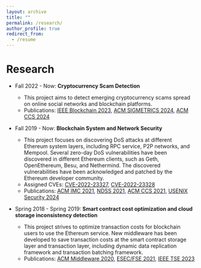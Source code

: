 ```yaml
---
layout: archive
title: ""
permalink: /research/
author_profile: true
redirect_from:
  - /resume
---
```


Research
======
* Fall 2022 - Now: **Cryptocurrency Scam Detection**
  * This project aims to detect emerging cryptocurrency scams spread on online social networks and blockchain platforms.
  * Publications: <span style="color:blue">[IEEE Blockchain 2023](https://arxiv.org/abs/2306.10634), [ACM SIGMETRICS 2024](https://arxiv.org/abs/2310.12306), [ACM CCS 2024]()</span>

* Fall 2019 - Now: **Blockchain System and Network Security**
  * This project focuses on discovering DoS attacks at different Ethereum system layers, including RPC service, P2P networks, and Mempool. Several zero-day DoS vulnerabilities have been discovered in different Ethereum clients, such as Geth, OpenEthereum, Besu, and Nethermind. The discovered vulnerabilities have been acknowledged and patched by the Ethereum developer community.
  * Assigned CVEs: <span style="color:blue">[CVE-2022-23327](https://cve.mitre.org/cgi-bin/cvename.cgi?name=CVE-2022-23327), [CVE-2022-23328](https://cve.mitre.org/cgi-bin/cvename.cgi?name=CVE-2022-23328)</span>
  * Publications: <span style="color:blue">[ACM IMC 2021](https://dl.acm.org/doi/abs/10.1145/3487552.3487814), [NDSS 2021](https://www.ndss-symposium.org/ndss-paper/as-strong-as-its-weakest-link-how-to-break-blockchain-dapps-at-rpc-service/), [ACM CCS 2021](https://dl.acm.org/doi/10.1145/3460120.3485369), [USENIX Security 2024](https://www.usenix.org/system/files/usenixsecurity24-wang-yibo.pdf)</span>

* Spring 2018 - Spring 2019: **Smart contract cost optimization and cloud storage inconsistency detection**
  * This project strives to optimize transaction costs for blockchain users to use the Ethereum service. New middleware has been developed to save transaction costs at the smart contract storage layer and transaction layer, including dynamic data replication framework and transaction batching framework.
  * Publications: <span style="color:blue">[ACM Middleware 2020](https://dl.acm.org/doi/abs/10.1145/3423211.3425696), [ESEC/FSE 2021](https://dl.acm.org/doi/10.1145/3468264.3468568), [IEEE TSE 2023](https://ieeexplore.ieee.org/abstract/document/10018598)</span>
